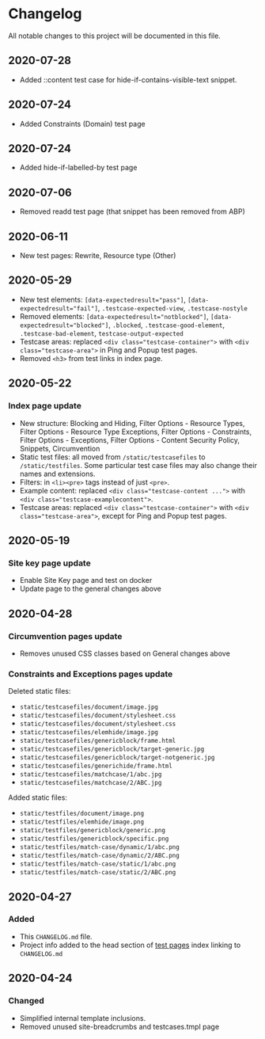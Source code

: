 # Changelog

All notable changes to this project will be documented in this file.

## 2020-07-28

- Added ::content test case for hide-if-contains-visible-text snippet.

## 2020-07-24

- Added Constraints (Domain) test page

## 2020-07-24

- Added hide-if-labelled-by test page

## 2020-07-06

- Removed readd test page (that snippet has been removed from ABP)

## 2020-06-11

- New test pages: Rewrite, Resource type (Other)

## 2020-05-29

- New test elements: `[data-expectedresult="pass"]`, `[data-expectedresult="fail"]`, `.testcase-expected-view`, `.testcase-nostyle`
- Removed elements: `[data-expectedresult="notblocked"]`, `[data-expectedresult="blocked"]`, `.blocked`, `.testcase-good-element`, `.testcase-bad-element`, `testcase-output-expected`
- Testcase areas: replaced `<div class="testcase-container">` with `<div class="testcase-area">` in Ping and Popup test pages.
- Removed `<h3>` from test links in index page.

## 2020-05-22

### Index page update

- New structure: Blocking and Hiding, Filter Options - Resource Types, Filter Options - Resource Type Exceptions, Filter Options - Constraints, Filter Options - Exceptions, Filter Options - Content Security Policy, Snippets, Circumvention
- Static test files: all moved from `/static/testcasefiles` to `/static/testfiles`. Some particular test case files may also change their names and extensions.
- Filters: in `<li><pre>` tags instead of just `<pre>`.
- Example content: replaced `<div class="testcase-content ...">` with `<div class="testcase-examplecontent">`.
- Testcase areas: replaced `<div class="testcase-container">` with `<div class="testcase-area">`, except for Ping and Popup test pages.

## 2020-05-19

### Site key page update

- Enable Site Key page and test on docker
- Update page to the general changes above

## 2020-04-28

### Circumvention pages update

- Removes unused CSS classes based on General changes above

### Constraints and Exceptions pages update

Deleted static files:
- `static/testcasefiles/document/image.jpg`
- `static/testcasefiles/document/stylesheet.css`
- `static/testcasefiles/document/stylesheet.css`
- `static/testcasefiles/elemhide/image.jpg`
- `static/testcasefiles/genericblock/frame.html`
- `static/testcasefiles/genericblock/target-generic.jpg`
- `static/testcasefiles/genericblock/target-notgeneric.jpg`
- `static/testcasefiles/generichide/frame.html`
- `static/testcasefiles/matchcase/1/abc.jpg`
- `static/testcasefiles/matchcase/2/ABC.jpg`

Added static files:
- `static/testfiles/document/image.png`
- `static/testfiles/elemhide/image.png`
- `static/testfiles/genericblock/generic.png`
- `static/testfiles/genericblock/specific.png`
- `static/testfiles/match-case/dynamic/1/abc.png`
- `static/testfiles/match-case/dynamic/2/ABC.png`
- `static/testfiles/match-case/static/1/abc.png`
- `static/testfiles/match-case/static/2/ABC.png`

## 2020-04-27

### Added

- This `CHANGELOG.md` file.
- Project info added to the head section of [test pages](https://testpages.adblockplus.org/) index linking to `CHANGELOG.md`

## 2020-04-24

### Changed

- Simplified internal template inclusions.
- Removed unused site-breadcrumbs and testcases.tmpl page
